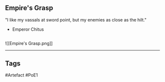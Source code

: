 ## Empire's Grasp
"I like my vassals at sword point,
but my enemies as close as the hilt."
- Emperor Chitus
##
![[Empire's Grasp.png]]

---
## Tags
#Artefact
#PoE1